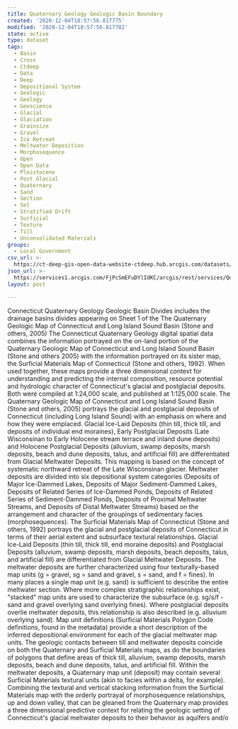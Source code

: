 ```yaml
---
title: Quaternary Geology Geologic Basin Boundary
created: '2020-12-04T18:57:56.817775'
modified: '2020-12-04T18:57:56.817782'
state: active
type: dataset
tags:
  - Basin
  - Cross
  - Ctdeep
  - Data
  - Deep
  - Depositional System
  - Geologic
  - Geology
  - Geoscience
  - Glacial
  - Glaciation
  - Grainsize
  - Gravel
  - Ice Retreat
  - Meltwater Deposition
  - Morphosequence
  - Open
  - Open Data
  - Pleistocene
  - Post Glacial
  - Quaternary
  - Sand
  - Section
  - Set
  - Stratified Drift
  - Surficial
  - Texture
  - Till
  - Unconsolidated Materials
groups:
  - Local Government
csv_url: >-
  https://ct-deep-gis-open-data-website-ctdeep.hub.arcgis.com/datasets/b8c26d2e0fa94f67ad4cda890f21810c_0.csv?outSR=%7B%22latestWkid%22%3A2234%2C%22wkid%22%3A102656%7D
json_url: >-
  https://services1.arcgis.com/FjPcSmEFuDYlIdKC/arcgis/rest/services/Quaternary_Geology_Geologic_Basin_and_Cross_Section/FeatureServer/0
layout: post

---
```

Connecticut Quaternary Geology Geologic Basin Divides includes the drainage basins divides appearing on Sheet 1 of the The Quaternary Geologic Map of Connecticut and Long Island Sound Basin (Stone and others, 2005)
The Connecticut Quaternary Geology digital spatial data combines the information portrayed on the on-land portion of the Quaternary Geologic Map of Connecticut and Long Island Sound Basin (Stone and others 2005) with the information portrayed on its sister map, the Surficial Materials Map of Connecticut (Stone and others, 1992). When used together, these maps provide a three dimensional context for understanding and predicting the internal composition, resource potential and hydrologic character of Connecticut's glacial and postglacial deposits. Both were compiled at 1:24,000 scale, and published at 1:125,000 scale.
The Quaternary Geologic Map of Connecticut and Long Island Sound Basin (Stone and others, 2005) portrays the glacial and postglacial deposits of Connecticut (including Long Island Sound) with an emphasis on where and how they were emplaced. Glacial Ice-Laid Deposits (thin till, thick till, and deposits of individual end moraines), Early Postglacial Deposits (Late Wisconsinan to Early Holocene stream terrace and inland dune deposits) and Holocene Postglacial Deposits (alluvium, swamp deposits, marsh deposits, beach and dune deposits, talus, and artificial fill) are differentiated from Glacial Meltwater Deposits. This mapping is based on the concept of systematic northward retreat of the Late Wisconsinan glacier. Meltwater deposits are divided into six depositional system categories (Deposits of Major Ice-Dammed Lakes, Deposits of Major Sediment-Dammed Lakes, Deposits of Related Series of Ice-Dammed Ponds, Deposits of Related Series of Sediment-Dammed Ponds, Deposits of Proximal Meltwater Streams, and Deposits of Distal Meltwater Streams) based on the arrangement and character of the groupings of sedimentary facies (morphosequences).
The Surficial Materials Map of Connecticut (Stone and others, 1992) portrays the glacial and postglacial deposits of Connecticut in terms of their aerial extent and subsurface textural relationships. Glacial Ice-Laid Deposits (thin till, thick till, end moraine deposits) and Postglacial Deposits (alluvium, swamp deposits, marsh deposits, beach deposits, talus, and artificial fill) are differentiated from Glacial Meltwater Deposits. The meltwater deposits are further characterized using four texturally-based map units (g = gravel, sg = sand and gravel, s = sand, and f = fines). In many places a single map unit (e.g. sand) is sufficient to describe the entire meltwater section. Where more complex stratigraphic relationships exist, "stacked" map units are used to characterize the subsurface (e.g. sg/s/f - sand and gravel overlying sand overlying fines). Where postglacial deposits overlie meltwater deposits, this relationship is also described (e.g. alluvium overlying sand). Map unit definitions (Surficial Materials Polygon Code definitions, found in the metadata) provide a short description of the inferred depositional environment for each of the glacial meltwater map units.
The geologic contacts between till and meltwater deposits coincide on both the Quaternary and Surficial Materials maps, as do the boundaries of polygons that define areas of thick till, alluvium, swamp deposits, marsh deposits, beach and dune deposits, talus, and artificial fill. Within the meltwater deposits, a Quaternary map unit (deposit) may contain several Surficial Materials textural units (akin to facies within a delta, for example). Combining the textural and vertical stacking information from the Surficial Materials map with the orderly portrayal of morphosequence relationships, up and down valley, that can be gleaned from the Quaternary map provides a three dimensional predictive context for relating the geologic setting of Connecticut's glacial meltwater deposits to their behavior as aquifers and/o
